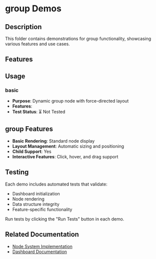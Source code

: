 # group Demos

## Description

This folder contains demonstrations for group functionality, showcasing various features and use cases.

## Features



## Usage

### basic
- **Purpose**: Dynamic group node with force-directed layout
- **Features**: 
- **Test Status**: ⏳ Not Tested

## group Features

- **Basic Rendering**: Standard node display
- **Layout Management**: Automatic sizing and positioning
- **Child Support**: Yes
- **Interactive Features**: Click, hover, and drag support

## Testing

Each demo includes automated tests that validate:
- Dashboard initialization
- Node rendering
- Data structure integrity
- Feature-specific functionality

Run tests by clicking the "Run Tests" button in each demo.

## Related Documentation

- [Node System Implementation](../dashboard/implementation-nodes.md)
- [Dashboard Documentation](../dashboard/readme.md)
